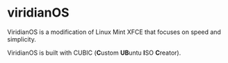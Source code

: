 # viridianOS
ViridianOS is a modification of Linux Mint XFCE that focuses on speed and simplicity.

ViridianOS is built with CUBIC (**C**ustom **UB**untu **I**SO **C**reator).
